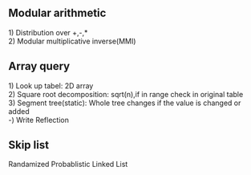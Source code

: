 <h2>Modular arithmetic</h2>
      1) Distribution over +,-,*<br>
      2) Modular multiplicative inverse(MMI)<br>
      
<h2>Array query</h2>
      1) Look up tabel: 2D array<br>
      2) Square root decomposition: sqrt(n),if in range check in original table<br>
      3) Segment tree(static): Whole tree changes if the value is changed or added<br>
      -) Write Reflection
<h2>Skip list</h2>
      Randamized Probablistic Linked List
